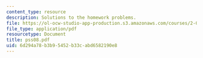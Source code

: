 ```yaml
---
content_type: resource
description: Solutions to the homework problems.
file: https://ol-ocw-studio-app-production.s3.amazonaws.com/courses/2-032-dynamics-fall-2004/6d294a78b3b95452b33cabd6582190e8_pss08.pdf
file_type: application/pdf
resourcetype: Document
title: pss08.pdf
uid: 6d294a78-b3b9-5452-b33c-abd6582190e8
---
```

